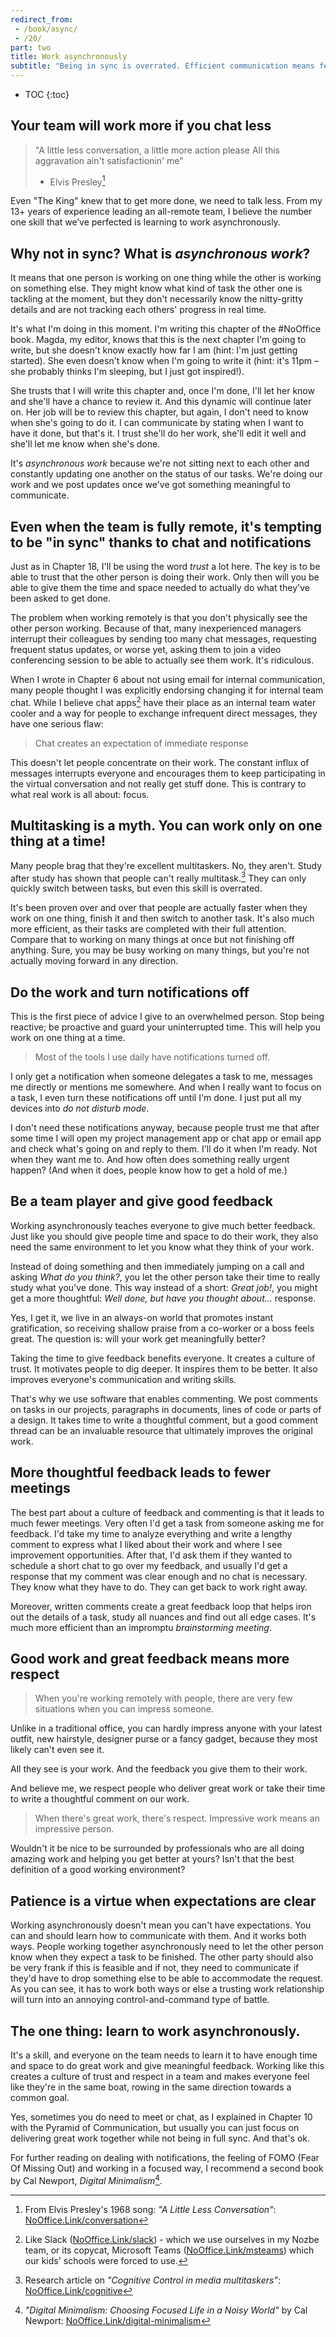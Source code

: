 ```yaml
---
redirect_from:
 - /book/async/
 - /20/
part: two
title: Work asynchronously
subtitle: "Being in sync is overrated. Efficient communication means fewer interruptions."
---
```


* TOC
{:toc}

## Your team will work more if you chat less

> "A little less conversation, a little more action please
> All this aggravation ain't satisfactionin' me"
> - Elvis Presley[^1]

Even "The King" knew that to get more done, we need to talk less. From my 13+ years of experience leading an all-remote team, I believe the number one skill that we’ve perfected is learning to work asynchronously.

## Why not in sync? What is *asynchronous work*?

It means that one person is working on one thing while the other is working on something else. They might know what kind of task the other one is tackling at the moment, but they don't necessarily know the nitty-gritty details and are not tracking each others' progress in real time.

It's what I'm doing in this moment. I'm writing this chapter of the #NoOffice book. Magda, my editor, knows that this is the next chapter I'm going to write, but she doesn't know exactly how far I am (hint: I'm just getting started). She even doesn't know when I'm going to write it (hint: it's 11pm – she probably thinks I'm sleeping, but I just got inspired!).

She trusts that I will write this chapter and, once I'm done, I'll let her know and she'll have a chance to review it. And this dynamic will continue later on. Her job will be to review this chapter, but again, I don't need to know when she's going to do it. I can communicate by stating when I want to have it done, but that's it. I trust she'll do her work, she'll edit it well and she'll let me know when she's done.

It's *asynchronous work* because we're not sitting next to each other and constantly updating one another on the status of our tasks. We're doing our work and we post updates once we've got something meaningful to communicate.

## Even when the team is fully remote, it's tempting to be "in sync" thanks to chat and notifications

Just as in Chapter 18, I'll be using the word *trust* a lot here. The key is to be able to trust that the other person is doing their work. Only then will you be able to give them the time and space needed to actually do what they've been asked to get done.

The problem when working remotely is that you don't physically see the other person working. Because of that, many inexperienced managers interrupt their colleagues by sending too many chat messages, requesting frequent status updates, or worse yet, asking them to join a video conferencing session to be able to actually see them work. It's ridiculous.

When I wrote in Chapter 6 about not using email for internal communication, many people thought I was explicitly endorsing changing it for internal team chat. While I believe chat apps[^2] have their place as an internal team water cooler and a way for people to exchange infrequent direct messages, they have one serious flaw:

> Chat creates an expectation of immediate response

This doesn't let people concentrate on their work. The constant influx of messages interrupts everyone and encourages them to keep participating in the virtual conversation and not really get stuff done. This is contrary to what real work is all about: focus.

## Multitasking is a myth. You can work only on one thing at a time!

Many people brag that they're excellent multitaskers. No, they aren't. Study after study has shown that people can't really multitask.[^3] They can only quickly switch between tasks, but even this skill is overrated.

It's been proven over and over that people are actually faster when they work on one thing, finish it and then switch to another task. It's also much more efficient, as their tasks are completed with their full attention. Compare that to working on many things at once but not finishing off anything. Sure, you may be busy working on many things, but you're not actually moving forward in any direction.

## Do the work and turn notifications off

This is the first piece of advice I give to an overwhelmed person. Stop being reactive; be proactive and guard your uninterrupted time. This will help you work on one thing at a time.

> Most of the tools I use daily have notifications turned off. 

I only get a notification when someone delegates a task to me, messages me directly or mentions me somewhere. And when I really want to focus on a task, I even turn these notifications off until I'm done. I just put all my devices into *do not disturb mode*.

I don't need these notifications anyway, because people trust me that after some time I will open my project management app or chat app or email app and check what's going on and reply to them. I'll do it when I'm ready. Not when they want me to. And how often does something really urgent happen? (And when it does, people know how to get a hold of me.)

## Be a team player and give good feedback

Working asynchronously teaches everyone to give much better feedback. Just like you should give people time and space to do their work, they also need the same environment to let you know what they think of your work.

Instead of doing something and then immediately jumping on a call and asking *What do you think?*, you let the other person take their time to really study what you've done. This way instead of a short: *Great job!*, you might get a more thoughtful: *Well done, but have you thought about...* response.

Yes, I get it, we live in an always-on world that promotes instant gratification, so receiving shallow praise from a co-worker or a boss feels great. The question is: will your work get meaningfully better?

Taking the time to give feedback benefits everyone. It creates a culture of trust. It motivates people to dig deeper. It inspires them to be better. It also improves everyone's communication and writing skills.

That's why we use software that enables commenting. We post comments on tasks in our projects, paragraphs in documents, lines of code or parts of a design. It takes time to write a thoughtful comment, but a good comment thread can be an invaluable resource that ultimately improves the original work.

## More thoughtful feedback leads to fewer meetings

The best part about a culture of feedback and commenting is that it leads to much fewer meetings. Very often I'd get a task from someone asking me for feedback. I'd take my time to analyze everything and write a lengthy comment to express what I liked about their work and where I see improvement opportunities. After that, I'd ask them if they wanted to schedule a short chat to go over my feedback, and usually I'd get a response that my comment was clear enough and no chat is necessary. They know what they have to do. They can get back to work right away.

Moreover, written comments create a great feedback loop that helps iron out the details of a task, study all nuances and find out all edge cases. It's much more efficient than an impromptu *brainstorming meeting*.

## Good work and great feedback means more respect

> When you're working remotely with people, there are very few situations when you can impress someone.

Unlike in a traditional office, you can hardly impress anyone with your latest outfit, new hairstyle, designer purse or a fancy gadget, because they most likely can't even see it.

All they see is your work. And the feedback you give them to their work.

And believe me, we respect people who deliver great work or take their time to write a thoughtful comment on our work. 

> When there's great work, there's respect. Impressive work means an impressive person.

Wouldn't it be nice to be surrounded by professionals who are all doing amazing work and helping you get better at yours? Isn't that the best definition of a good working environment?

## Patience is a virtue when expectations are clear

Working asynchronously doesn't mean you can't have expectations. You can and should learn how to communicate with them. And it works both ways. People working together asynchronously need to let the other person know when they expect a task to be finished. The other party should also be very frank if this is feasible and if not, they need to communicate if they'd have to drop something else to be able to accommodate the request. As you can see, it has to work both ways or else a trusting work relationship will turn into an annoying control-and-command type of battle.

## The one thing: learn to work asynchronously.

It's a skill, and everyone on the team needs to learn it to have enough time and space to do great work and give meaningful feedback. Working like this creates a culture of trust and respect in a team and makes everyone feel like they're in the same boat, rowing in the same direction towards a common goal.

Yes, sometimes you do need to meet or chat, as I explained in Chapter 10 with the Pyramid of Communication, but usually you can just focus on delivering great work together while not being in full sync. And that's ok.

For further reading on dealing with notifications, the feeling of FOMO (Fear Of Missing Out) and working in a focused way, I recommend a second book by Cal Newport, *Digital Minimalism*[^4].

[^1]: From Elvis Presley's 1968 song: *"A Little Less Conversation"*: [NoOffice.Link/conversation](https://nooffice.link/conversation)

[^2]: Like Slack ([NoOffice.Link/slack](https://nooffice.link/slack)) - which we use ourselves in my Nozbe team, or its copycat, Microsoft Teams ([NoOffice.Link/msteams](https://nooffice.link/msteams)) which our kids' schools were forced to use.

[^3]: Research article on *"Cognitive Control in media multitaskers"*: [NoOffice.Link/cognitive](https://nooffice.link/cognitive) 

[^4]: *"Digital Minimalism: Choosing Focused Life in a Noisy World"* by Cal Newport: [NoOffice.Link/digital-minimalism](https://nooffice.link/digital-minimalism)
